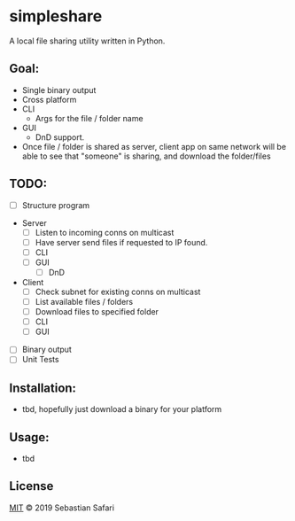# simpleshare
A local file sharing utility written in Python. 

## Goal:
- Single binary output
- Cross platform
- CLI
  - Args for the file / folder name
- GUI
  - DnD support. 
- Once file / folder is shared as server, client app on same network will be able to see that "someone" is sharing, and download the folder/files

## TODO:
- [ ] Structure program
- Server
  - [ ] Listen to incoming conns on multicast 
  - [ ] Have server send files if requested to IP found.
  - [ ] CLI
  - [ ] GUI
    - [ ] DnD
- Client
  - [ ] Check subnet for existing conns on multicast
  - [ ] List available files / folders
  - [ ] Download files to specified folder
  - [ ] CLI
  - [ ] GUI
- [ ] Binary output
- [ ] Unit Tests

## Installation:
- tbd, hopefully just download a binary for your platform

## Usage:
- tbd

## License
[MIT](./LICENSE) &copy; 2019 Sebastian Safari

